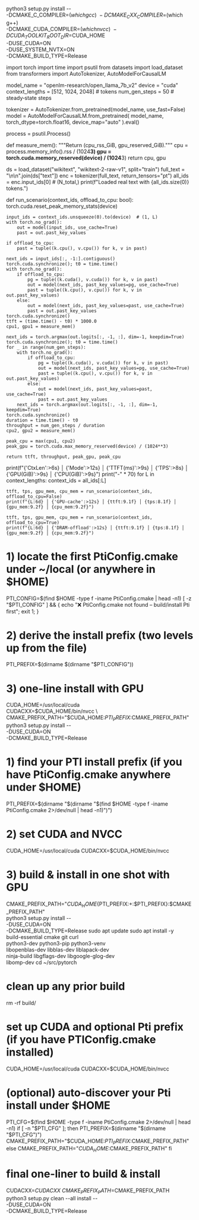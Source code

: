 python3 setup.py install -- \
  -DCMAKE_C_COMPILER=$(which gcc) \
  -DCMAKE_CXX_COMPILER=$(which g++) \
  -DCMAKE_CUDA_COMPILER=$(which nvcc) \
  -DCUDA_TOOLKIT_ROOT_DIR=$CUDA_HOME \
  -DUSE_CUDA=ON \
  -DUSE_SYSTEM_NVTX=ON \
  -DCMAKE_BUILD_TYPE=Release

import torch
import time
import psutil
from datasets import load_dataset
from transformers import AutoTokenizer, AutoModelForCausalLM

model_name     = "openlm-research/open_llama_7b_v2"
device         = "cuda"
context_lengths = [512, 1024, 2048]  # tokens
num_gen_steps  = 50   # steady‑state steps


tokenizer = AutoTokenizer.from_pretrained(model_name, use_fast=False)
model     = AutoModelForCausalLM.from_pretrained(
    model_name,
    torch_dtype=torch.float16,
    device_map="auto"
).eval()

process = psutil.Process()

def measure_mem():
    """Return (cpu_rss_GiB, gpu_reserved_GiB)."""
    cpu = process.memory_info().rss / (1024**3)
    gpu = torch.cuda.memory_reserved(device) / (1024**3)
    return cpu, gpu


ds = load_dataset("wikitext", "wikitext-2-raw-v1", split="train")
full_text = "\n\n".join(ds["text"])
enc = tokenizer(full_text, return_tensors="pt")
all_ids = enc.input_ids[0]  # (N_total,)
print(f"Loaded real text with {all_ids.size(0)} tokens.")

def run_scenario(context_ids, offload_to_cpu: bool):
    torch.cuda.reset_peak_memory_stats(device)

    input_ids = context_ids.unsqueeze(0).to(device)  # (1, L)
    with torch.no_grad():
        out = model(input_ids, use_cache=True)
        past = out.past_key_values

    if offload_to_cpu:
        past = tuple((k.cpu(), v.cpu()) for k, v in past)

    next_ids = input_ids[:, -1:].contiguous()
    torch.cuda.synchronize(); t0 = time.time()
    with torch.no_grad():
        if offload_to_cpu:
            pg = tuple((k.cuda(), v.cuda()) for k, v in past)
            out = model(next_ids, past_key_values=pg, use_cache=True)
            past = tuple((k.cpu(), v.cpu()) for k, v in out.past_key_values)
        else:
            out = model(next_ids, past_key_values=past, use_cache=True)
            past = out.past_key_values
    torch.cuda.synchronize()
    ttft = (time.time() - t0) * 1000.0
    cpu1, gpu1 = measure_mem()

    next_ids = torch.argmax(out.logits[:, -1, :], dim=-1, keepdim=True)
    torch.cuda.synchronize(); t0 = time.time()
    for _ in range(num_gen_steps):
        with torch.no_grad():
            if offload_to_cpu:
                pg = tuple((k.cuda(), v.cuda()) for k, v in past)
                out = model(next_ids, past_key_values=pg, use_cache=True)
                past = tuple((k.cpu(), v.cpu()) for k, v in out.past_key_values)
            else:
                out = model(next_ids, past_key_values=past, use_cache=True)
                past = out.past_key_values
        next_ids = torch.argmax(out.logits[:, -1, :], dim=-1, keepdim=True)
    torch.cuda.synchronize()
    duration = time.time() - t0
    throughput = num_gen_steps / duration
    cpu2, gpu2 = measure_mem()

    peak_cpu = max(cpu1, cpu2)
    peak_gpu = torch.cuda.max_memory_reserved(device) / (1024**3)

    return ttft, throughput, peak_gpu, peak_cpu

print(f"{'CtxLen':>6s} │ {'Mode':>12s} │ {'TTFT(ms)':>9s} │ {'TPS':>8s} │ {'GPU(GiB)':>9s} │ {'CPU(GiB)':>9s}")
print("-" * 70)
for L in context_lengths:
    context_ids = all_ids[:L]

    ttft, tps, gpu_mem, cpu_mem = run_scenario(context_ids, offload_to_cpu=False)
    print(f"{L:6d} │ {'GPU-cache':>12s} │ {ttft:9.1f} │ {tps:8.1f} │ {gpu_mem:9.2f} │ {cpu_mem:9.2f}")

    ttft, tps, gpu_mem, cpu_mem = run_scenario(context_ids, offload_to_cpu=True)
    print(f"{L:6d} │ {'DRAM-offload':>12s} │ {ttft:9.1f} │ {tps:8.1f} │ {gpu_mem:9.2f} │ {cpu_mem:9.2f}")





# 1) locate the first PtiConfig.cmake under ~/local (or anywhere in $HOME)
PTI_CONFIG=$(find $HOME -type f -iname PtiConfig.cmake | head -n1)
[ -z "$PTI_CONFIG" ] && { echo "❌ PtiConfig.cmake not found – build/install Pti first"; exit 1; }

# 2) derive the install prefix (two levels up from the file)
PTI_PREFIX=$(dirname $(dirname "$PTI_CONFIG"))

# 3) one-line install with GPU
CUDA_HOME=/usr/local/cuda \
CUDACXX=$CUDA_HOME/bin/nvcc \
CMAKE_PREFIX_PATH="$CUDA_HOME:$PTI_PREFIX:$CMAKE_PREFIX_PATH" \
python3 setup.py install -- \
  -DUSE_CUDA=ON \
  -DCMAKE_BUILD_TYPE=Release
# 1) find your PTI install prefix (if you have PtiConfig.cmake anywhere under $HOME)
PTI_PREFIX=$(dirname "$(dirname "$(find $HOME -type f -iname PtiConfig.cmake 2>/dev/null | head -n1)")")

# 2) set CUDA and NVCC
CUDA_HOME=/usr/local/cuda
CUDACXX=$CUDA_HOME/bin/nvcc

# 3) build & install in one shot with GPU
CMAKE_PREFIX_PATH="$CUDA_HOME${PTI_PREFIX:+:$PTI_PREFIX}:$CMAKE_PREFIX_PATH" \
python3 setup.py install -- \
  -DUSE_CUDA=ON \
  -DCMAKE_BUILD_TYPE=Release
sudo apt update
sudo apt install -y \
  build-essential cmake git curl \
  python3-dev python3-pip python3-venv \
  libopenblas-dev libblas-dev liblapack-dev \
  ninja-build libgflags-dev libgoogle-glog-dev \
  libomp-dev
cd ~/src/pytorch
# clean up any prior build
rm -rf build/

# set up CUDA and optional Pti prefix (if you have PTIConfig.cmake installed)
CUDA_HOME=/usr/local/cuda
CUDACXX=$CUDA_HOME/bin/nvcc

# (optional) auto-discover your Pti install under $HOME
PTI_CFG=$(find $HOME -type f -iname PtiConfig.cmake 2>/dev/null | head -n1)
if [ -n "$PTI_CFG" ]; then
  PTI_PREFIX=$(dirname "$(dirname "$PTI_CFG")")
  CMAKE_PREFIX_PATH="$CUDA_HOME:$PTI_PREFIX:$CMAKE_PREFIX_PATH"
else
  CMAKE_PREFIX_PATH="$CUDA_HOME:$CMAKE_PREFIX_PATH"
fi

# final one-liner to build & install
CUDACXX=$CUDACXX \
CMAKE_PREFIX_PATH=$CMAKE_PREFIX_PATH \
python3 setup.py clean --all install -- \
  -DUSE_CUDA=ON \
  -DCMAKE_BUILD_TYPE=Release


